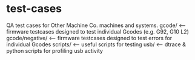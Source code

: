 test-cases
==========

QA test cases for Other Machine Co. machines and systems.
gcode/          <-- firmware testcases designed to test individual Gcodes (e.g. G92, G10 L2)
gcode/negative/ <-- firmware testcases designed to test errors for individual Gcodes
scripts/        <-- useful scripts for testing
usb/            <-- dtrace & python scripts for profiling usb activity
